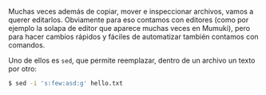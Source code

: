 Muchas veces además de copiar, mover e inspeccionar archivos, vamos a querer editarlos. Obviamente para eso contamos con editores (como por ejemplo la solapa de editor que aparece muchas veces en Mumuki), pero para hacer cambios rápidos y fáciles de automatizar también contamos con comandos.   

Uno de ellos es `sed`, que permite reemplazar, dentro de un archivo un texto por otro: 

```bash
$ sed -i 's:few:asd:g' hello.txt
```